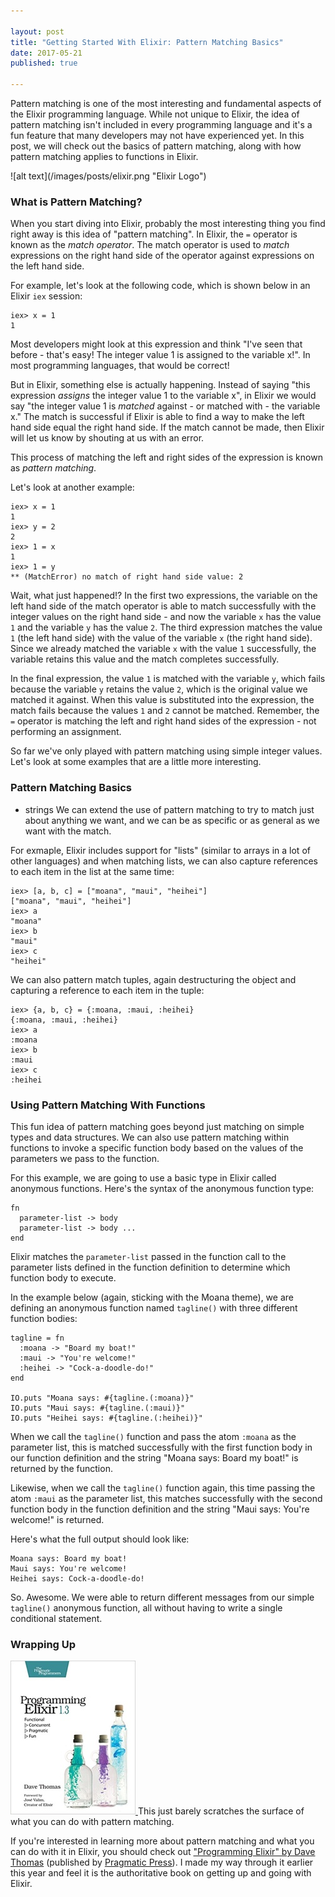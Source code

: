```yaml
---

layout: post
title: "Getting Started With Elixir: Pattern Matching Basics"
date: 2017-05-21
published: true

---
```


Pattern matching is one of the most interesting and fundamental aspects of the Elixir programming language. While not unique to Elixir, the idea of pattern matching isn't included in every programming language and it's a fun feature that many developers may not have experienced yet. In this post, we will check out the basics of pattern matching, along with how pattern matching applies to functions in Elixir.

<span class="image right">
  ![alt text](/images/posts/elixir.png "Elixir Logo")
</span>

### What is Pattern Matching?
When you start diving into Elixir, probably the most interesting thing you find right away is this idea of "pattern matching". In Elixir, the `=` operator is known as the *match operator*. The match operator is used to *match* expressions on the right hand side of the operator against expressions on the left hand side.

For example, let's look at the following code, which is shown below in an Elixir `iex` session:

```
iex> x = 1
1
```

Most developers might look at this expression and think "I've seen that before - that's easy! The integer value 1 is assigned to the variable x!". In most programming languages, that would be correct!

But in Elixir, something else is actually happening. Instead of saying "this expression *assigns* the integer value 1 to the variable x", in Elixir we would say "the integer value 1 is *matched* against - or matched with - the variable x." The match is successful if Elixir is able to find a way to make the left hand side equal the right hand side. If the match cannot be made, then Elixir will let us know by shouting at us with an error.

This process of matching the left and right sides of the expression is known as *pattern matching*.

Let's look at another example:
```
iex> x = 1
1
iex> y = 2
2
iex> 1 = x
1
iex> 1 = y
** (MatchError) no match of right hand side value: 2
```

Wait, what just happened!? In the first two expressions, the variable on the left hand side of the match operator is able to match successfully with the integer values on the right hand side - and now the variable `x` has the value `1` and the variable `y` has the value `2`. The third expression matches the value `1` (the left hand side) with the value of the variable `x` (the right hand side). Since we already matched the variable `x` with the value `1` successfully, the variable retains this value and the match completes successfully.

In the final expression, the value `1` is matched with the variable `y`, which fails because the variable `y` retains the value `2`, which is the original value we matched it against. When this value is substituted into the expression, the match fails because the values `1` and `2` cannot be matched. Remember, the `=` operator is matching the left and right hand sides of the expression - not performing an assignment.

So far we've only played with pattern matching using simple integer values. Let's look at some examples that are a little more interesting.

### Pattern Matching Basics
- strings
We can extend the use of pattern matching to try to match just about anything we want, and we can be as specific or as general as we want with the match.

For exmaple, Elixir includes support for "lists" (similar to arrays in a lot of other languages) and when matching lists, we can also capture references to each item in the list at the same time:
```
iex> [a, b, c] = ["moana", "maui", "heihei"]
["moana", "maui", "heihei"]
iex> a
"moana"
iex> b
"maui"
iex> c
"heihei"
```

We can also pattern match tuples, again destructuring the object and capturing a reference to each item in the tuple:
```
iex> {a, b, c} = {:moana, :maui, :heihei}
{:moana, :maui, :heihei}
iex> a
:moana
iex> b
:maui
iex> c
:heihei
```

### Using Pattern Matching With Functions
This fun idea of pattern matching goes beyond just matching on simple types and data structures. We can also use pattern matching within functions to invoke a specific function body based on the values of the parameters we pass to the function.

For this example, we are going to use a basic type in Elixir called anonymous functions. Here's the syntax of the anonymous function type:
```
fn
  parameter-list -> body
  parameter-list -> body ...
end
```

Elixir matches the `parameter-list` passed in the function call to the parameter lists defined in the function definition to determine which function body to execute.

In the example below (again, sticking with the Moana theme), we are defining an anonymous function named `tagline()` with three different function bodies:
```
tagline = fn
  :moana -> "Board my boat!"
  :maui -> "You're welcome!"
  :heihei -> "Cock-a-doodle-do!"
end

IO.puts "Moana says: #{tagline.(:moana)}"
IO.puts "Maui says: #{tagline.(:maui)}"
IO.puts "Heihei says: #{tagline.(:heihei)}"
```

When we call the `tagline()` function and pass the atom `:moana` as the parameter list, this is matched successfully with the first function body in our function definition and the string "Moana says: Board my boat!" is returned by the function.

Likewise, when we call the `tagline()` function again, this time passing the atom `:maui` as the parameter list, this matches successfully with the second function body in the function definition and the string "Maui says: You're welcome!" is returned.

Here's what the full output should look like:
```
Moana says: Board my boat!
Maui says: You're welcome!
Heihei says: Cock-a-doodle-do!
```

So. Awesome. We were able to return different messages from our simple `tagline()` anonymous function, all without having to write a single conditional statement.

### Wrapping Up
[<span class="image left">
  ![alt text](/images/posts/programming_elixir_1.3.jpg "Programming Elixir 1.3: Functional |> Concurrent |> Pragmatic |> Fun")
</span>](https://www.amazon.com/Programming-Elixir-1-3-Functional-Concurrent/dp/168050200X/ref=sr_1_1?ie=UTF8&qid=1497208782&sr=8-1&keywords=programming+elixir)
This just barely scratches the surface of what you can do with pattern matching.

If you're interested in learning more about pattern matching and what you can do with it in Elixir, you should check out ["Programming Elixir" by Dave Thomas](https://www.amazon.com/Programming-Elixir-1-3-Functional-Concurrent/dp/168050200X/ref=sr_1_1?ie=UTF8&qid=1497208782&sr=8-1&keywords=programming+elixir) (published by [Pragmatic Press](https://pragprog.com/)). I made my way through it earlier this year and feel it is the authoritative book on getting up and going with Elixir.
